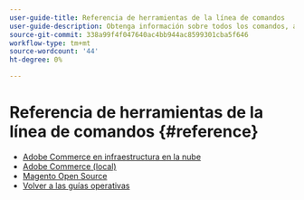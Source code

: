 ```yaml
---
user-guide-title: Referencia de herramientas de la línea de comandos
user-guide-description: Obtenga información sobre todos los comandos, argumentos y opciones disponibles para las herramientas de línea de comandos de Adobe Commerce y Magento Open Source.
source-git-commit: 338a99f4f047640ac4bb944ac8599301cba5f646
workflow-type: tm+mt
source-wordcount: '44'
ht-degree: 0%

---
```



# Referencia de herramientas de la línea de comandos {#reference}

- [Adobe Commerce en infraestructura en la nube](commerce.md)
- [Adobe Commerce (local)](commerce-on-premises.md)
- [Magento Open Source](magento-open-source.md)
- [Volver a las guías operativas](https://experienceleague.adobe.com/docs/commerce-operations/operational-guides/home.html)
